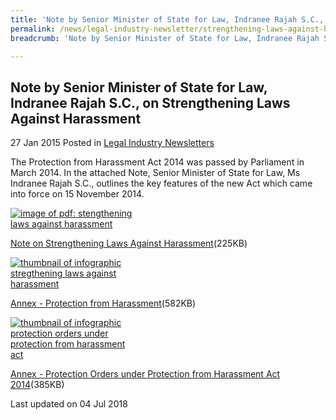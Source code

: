 ```yaml
---
title: 'Note by Senior Minister of State for Law, Indranee Rajah S.C., on Strengthening Laws Against Harassment'
permalink: /news/legal-industry-newsletter/strengthening-laws-against-harassment/
breadcrumb: 'Note by Senior Minister of State for Law, Indranee Rajah S.C., on Strengthening Laws Against Harassment'

---
```



<style>
  .image {width: 200px;}
  .image img {max-width: 100%;}
</style>

Note by Senior Minister of State for Law, Indranee Rajah S.C., on Strengthening Laws Against Harassment
---

27 Jan 2015 Posted in [Legal Industry Newsletters](/news/legal-industry-newsletters/)

The Protection from Harassment Act 2014 was passed by Parliament in March 2014. In the attached Note, Senior Minister of State for Law, Ms Indranee Rajah S.C., outlines the key features of the new Act which came into force on 15 November 2014.

<div class="image">
  <a href="/files/NotebySMSonPOHA-0618.pdf/"><img src="/images/1530688744794.jpg/" alt="image of pdf: stengthening laws against harassment" title="image of pdf: stengthening laws against harassment"></a>
</div>

<a href="/files/NotebySMSonPOHA-0618.pdf/">Note on Strengthening Laws Against Harassment</a>(225KB)


<div class="image">
  <a href="/files/2NotebySMS_Harassment.pdf/"><img src="/images/2422349422393.jpg/" alt="thumbnail of infographic stregthening laws against harassment" title="thumbnail of infographic stregthening laws against harassment"></a>
</div>

<a href="/files/2NotebySMS_Harassment.pdf/">Annex - Protection from Harassment</a>(582KB)

<div class="image">
  <a href="/files/3msd061_minlaw_infographic_annex_091215.pdf/"><img src="/images/3449653777312.jpg/" alt="thumbnail of infographic protection orders under protection from harassment act" title="thumbnail of infographic protection orders under protection from harassment act"></a>
</div>

<a href="/files/3msd061_minlaw_infographic_annex_091215.pdf/">Annex - Protection Orders under Protection from Harassment Act 2014</a>(385KB)

<p class="right-side-updated">Last updated on 04 Jul 2018</p>
